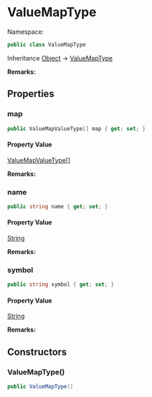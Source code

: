 # ValueMapType

Namespace:

```csharp
public class ValueMapType
```

Inheritance [Object](https://docs.microsoft.com/en-us/dotnet/api/system.object) → [ValueMapType](./valuemaptype.md)

**Remarks:**



## Properties

### <a id="properties-map"/>**map**

```csharp
public ValueMapValueType[] map { get; set; }
```

#### Property Value

[ValueMapValueType[]](./valuemapvaluetype.md)<br>

**Remarks:**



### <a id="properties-name"/>**name**

```csharp
public string name { get; set; }
```

#### Property Value

[String](https://docs.microsoft.com/en-us/dotnet/api/system.string)<br>

**Remarks:**



### <a id="properties-symbol"/>**symbol**

```csharp
public string symbol { get; set; }
```

#### Property Value

[String](https://docs.microsoft.com/en-us/dotnet/api/system.string)<br>

**Remarks:**



## Constructors

### <a id="constructors-.ctor"/>**ValueMapType()**

```csharp
public ValueMapType()
```
